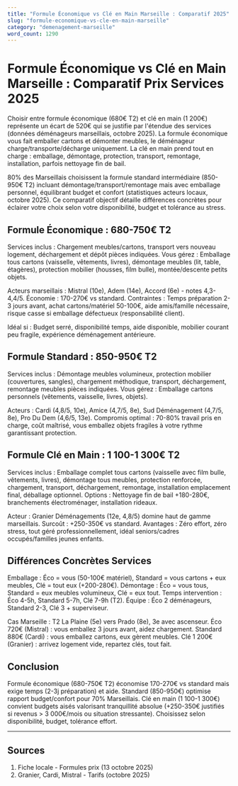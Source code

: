```yaml
---
title: "Formule Économique vs Clé en Main Marseille : Comparatif 2025"
slug: "formule-economique-vs-cle-en-main-marseille"
category: "demenagement-marseille"
word_count: 1290
---
```


# Formule Économique vs Clé en Main Marseille : Comparatif Prix Services 2025

Choisir entre formule économique (680€ T2) et clé en main (1 200€) représente un écart de 520€ qui se justifie par l'étendue des services (données déménageurs marseillais, octobre 2025). La formule économique vous fait emballer cartons et démonter meubles, le déménageur charge/transporte/décharge uniquement. La clé en main prend tout en charge : emballage, démontage, protection, transport, remontage, installation, parfois nettoyage fin de bail.

80% des Marseillais choisissent la formule standard intermédiaire (850-950€ T2) incluant démontage/transport/remontage mais avec emballage personnel, équilibrant budget et confort (statistiques acteurs locaux, octobre 2025). Ce comparatif objectif détaille différences concrètes pour éclairer votre choix selon votre disponibilité, budget et tolérance au stress.

## Formule Économique : 680-750€ T2

Services inclus : Chargement meubles/cartons, transport vers nouveau logement, déchargement et dépôt pièces indiquées. Vous gérez : Emballage tous cartons (vaisselle, vêtements, livres), démontage meubles (lit, table, étagères), protection mobilier (housses, film bulle), montée/descente petits objets.

Acteurs marseillais : Mistral (10e), Adem (14e), Accord (6e) - notes 4,3-4,4/5. Économie : 170-270€ vs standard. Contraintes : Temps préparation 2-3 jours avant, achat cartons/matériel 50-100€, aide amis/famille nécessaire, risque casse si emballage défectueux (responsabilité client).

Idéal si : Budget serré, disponibilité temps, aide disponible, mobilier courant peu fragile, expérience déménagement antérieure.

## Formule Standard : 850-950€ T2

Services inclus : Démontage meubles volumineux, protection mobilier (couvertures, sangles), chargement méthodique, transport, déchargement, remontage meubles pièces indiquées. Vous gérez : Emballage cartons personnels (vêtements, vaisselle, livres, objets).

Acteurs : Cardi (4,8/5, 10e), Amice (4,7/5, 8e), Sud Déménagement (4,7/5, 8e), Pro Du Dem (4,6/5, 13e). Compromis optimal : 70-80% travail pris en charge, coût maîtrisé, vous emballez objets fragiles à votre rythme garantissant protection.

## Formule Clé en Main : 1 100-1 300€ T2

Services inclus : Emballage complet tous cartons (vaisselle avec film bulle, vêtements, livres), démontage tous meubles, protection renforcée, chargement, transport, déchargement, remontage, installation emplacement final, déballage optionnel. Options : Nettoyage fin de bail +180-280€, branchements électroménager, installation rideaux.

Acteur : Granier Déménagements (12e, 4,8/5) domine haut de gamme marseillais. Surcoût : +250-350€ vs standard. Avantages : Zéro effort, zéro stress, tout géré professionnellement, idéal seniors/cadres occupés/familles jeunes enfants.

## Différences Concrètes Services

Emballage : Éco = vous (50-100€ matériel), Standard = vous cartons + eux meubles, Clé = tout eux (+200-280€). Démontage : Éco = vous tous, Standard = eux meubles volumineux, Clé = eux tout. Temps intervention : Éco 4-5h, Standard 5-7h, Clé 7-9h (T2). Équipe : Éco 2 déménageurs, Standard 2-3, Clé 3 + superviseur.

Cas Marseille : T2 La Plaine (5e) vers Prado (8e), 3e avec ascenseur. Éco 720€ (Mistral) : vous emballez 3 jours avant, aidez chargement. Standard 880€ (Cardi) : vous emballez cartons, eux gèrent meubles. Clé 1 200€ (Granier) : arrivez logement vide, repartez clés, tout fait.

## Conclusion

Formule économique (680-750€ T2) économise 170-270€ vs standard mais exige temps (2-3j préparation) et aide. Standard (850-950€) optimise rapport budget/confort pour 70% Marseillais. Clé en main (1 100-1 300€) convient budgets aisés valorisant tranquillité absolue (+250-350€ justifiés si revenus > 3 000€/mois ou situation stressante). Choisissez selon disponibilité, budget, tolérance effort.

---

## Sources

1. Fiche locale - Formules prix (13 octobre 2025)
2. Granier, Cardi, Mistral - Tarifs (octobre 2025)
